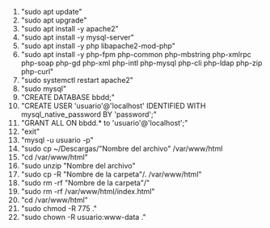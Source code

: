 <ol>
    <li>"sudo apt update"</li>
    <li>"sudo apt upgrade"</li>
    <li>"sudo apt install -y apache2"</li>
    <li>"sudo apt install -y mysql-server"</li>
    <li>"sudo apt install -y php libapache2-mod-php"</li>
    <li>"sudo apt install -y php-fpm php-common php-mbstring php-xmlrpc php-soap php-gd php-xml php-intl php-mysql php-cli php-ldap php-zip php-curl"</li>
    <li>"sudo systemctl restart apache2"</li>
    <li>"sudo mysql"</li>
    <li>"CREATE DATABASE bbdd;"</li>
    <li>"CREATE USER 'usuario'@'localhost' IDENTIFIED WITH mysql_native_password BY 'password';"</li>
    <li>"GRANT ALL ON bbdd.* to 'usuario'@'localhost';"</li>
    <li>"exit"</li>
    <li>"mysql -u usuario -p"</li>
    <li>"sudo cp ~/Descargas/"Nombre del archivo" /var/www/html</li>
    <li>"cd /var/www/html"</li>
    <li>"sudo unzip "Nombre del archivo"</li>
    <li>"sudo cp -R "Nombre de la carpeta"/. /var/www/html"</li>
    <li>"sudo rm -rf "Nombre de la carpeta"/"</li>
    <li>"sudo rm -rf /var/www/html/index.html"</li>
    <li>"cd /var/www/html"</li>
    <li>"sudo chmod -R 775 ."</li>
    <li>"sudo chown -R usuario:www-data ."</li>
</ol>
